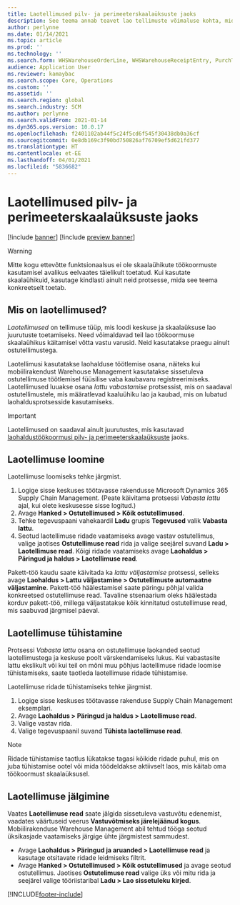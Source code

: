```yaml
---
title: Laotellimused pilv- ja perimeeterskaalaüksuste jaoks
description: See teema annab teavet lao tellimuste võimaluse kohta, mida kasutatakse lao skaalaühiku töökoormuse osana.
author: perlynne
ms.date: 01/14/2021
ms.topic: article
ms.prod: ''
ms.technology: ''
ms.search.form: WHSWarehouseOrderLine, WHSWarehouseReceiptEntry, PurchTable
audience: Application User
ms.reviewer: kamaybac
ms.search.scope: Core, Operations
ms.custom: ''
ms.assetid: ''
ms.search.region: global
ms.search.industry: SCM
ms.author: perlynne
ms.search.validFrom: 2021-01-14
ms.dyn365.ops.version: 10.0.17
ms.openlocfilehash: f2401102ab44f5c24f5cd6f545f30438db0a36cf
ms.sourcegitcommit: 0e8db169c3f90bd750826af76709ef5d621fd377
ms.translationtype: HT
ms.contentlocale: et-EE
ms.lasthandoff: 04/01/2021
ms.locfileid: "5836682"
---
```

# <a name="warehouse-orders-for-cloud-and-edge-scale-units"></a>Laotellimused pilv- ja perimeeterskaalaüksuste jaoks

[!include [banner](../includes/banner.md)]
[!include [preview banner](../includes/preview-banner.md)]

> [!WARNING]
> Mitte kogu ettevõtte funktsionaalsus ei ole skaalaühikute töökoormuste kasutamisel avalikus eelvaates täielikult toetatud. Kui kasutate skaalaühikuid, kasutage kindlasti ainult neid protsesse, mida see teema konkreetselt toetab.

## <a name="what-are-warehouse-orders"></a>Mis on laotellimused?

*Laotellimused* on tellimuse tüüp, mis loodi keskuse ja skaalaüksuse lao juurutuste toetamiseks. Need võimaldavad teil lao töökoormuse skaalaühikus käitamisel võtta vastu varusid. Neid kasutatakse praegu ainult ostutellimustega.

Laotellimusi kasutatakse laohalduse töötlemise osana, näiteks kui mobiilirakendust Warehouse Management kasutatakse sissetuleva ostutellimuse töötlemisel füüsilise vaba kaubavaru registreerimiseks. Laotellimused luuakse osana *lattu vabastamise* protsessist, mis on saadaval ostutellimustele, mis määratlevad kaaluühiku lao ja kaubad, mis on lubatud laohaldusprotsesside kasutamiseks.

> [!IMPORTANT]
> Laotellimused on saadaval ainult juurutustes, mis kasutavad [laohaldustöökoormusi pilv- ja perimeeterskaalaüksuste](cloud-edge-workload-warehousing.md) jaoks.

## <a name="create-a-warehouse-order"></a>Laotellimuse loomine

Laotellimuse loomiseks tehke järgmist.

1. Logige sisse keskuses töötavasse rakendusse Microsoft Dynamics 365 Supply Chain Management. (Peate käivitama protsessi *Vabasta lattu* ajal, kui olete keskusesse sisse logitud.)
1. Avage **Hanked \> Ostutellimused \> Kõik ostutellimused**.
1. Tehke tegevuspaani vahekaardil **Ladu** grupis **Tegevused** valik **Vabasta lattu**.
1. Seotud laotellimuse ridade vaatamiseks avage vastav ostutellimus, valige jaotises **Ostutellimuse read** rida ja valige seejärel suvand **Ladu \> Laotellimuse read**. Kõigi ridade vaatamiseks avage **Laohaldus \> Päringud ja haldus \> Laotellimuse read**.

Pakett-töö kaudu saate käivitada ka *lattu väljastamise* protsessi, selleks avage **Laohaldus > Lattu väljastamine > Ostutellimuste automaatne väljastamine**. Pakett-töö häälestamisel saate päringu põhjal valida konkreetsed ostutellimuse read. Tavaline stsenaarium oleks häälestada korduv pakett-töö, millega väljastatakse kõik kinnitatud ostutellimuse read, mis saabuvad järgmisel päeval.

## <a name="cancel-a-warehouse-order"></a>Laotellimuse tühistamine

Protsessi *Vabasta lattu* osana on ostutellimuse laokanded seotud laotellimustega ja keskuse poolt värskendamiseks lukus. Kui vabastasite lattu ekslikult või kui teil on mõni muu põhjus laotellimuse ridade loomise tühistamiseks, saate taotleda laotellimuse ridade tühistamise.

Laotellimuse ridade tühistamiseks tehke järgmist.

1. Logige sisse keskuses töötavasse rakenduse Supply Chain Management eksemplari.
1. Avage **Laohaldus \> Päringud ja haldus \> Laotellimuse read**.
1. Valige vastav rida.
1. Valige tegevuspaanil suvand **Tühista laotellimuse read**.

> [!NOTE]
> Ridade tühistamise taotlus lükatakse tagasi kõikide ridade puhul, mis on juba tühistamise ootel või mida töödeldakse aktiivselt laos, mis käitab oma töökoormust skaalaüksusel.

## <a name="monitor-a-warehouse-order"></a>Laotellimuse jälgimine

Vaates **Laotellimuse read** saate jälgida sissetuleva vastuvõtu edenemist, vaadates väärtuseid veerus **Vastuvõtmiseks järelejäänud kogus**. Mobiilirakenduse Warehouse Management abil tehtud tööga seotud üksikasjade vaatamiseks järgige ühte järgmistest sammudest.

- Avage **Laohaldus \> Päringud ja aruanded \> Laotellimuse read** ja kasutage otsitavate ridade leidmiseks filtrit.
- Avage **Hanked \> Ostutellimused \> Kõik ostutellimused** ja avage seotud ostutellimus. Jaotises **Ostutelimuse read** valige üks või mitu rida ja seejärel valige tööriistaribal **Ladu \> Lao sissetuleku kirjed**.


[!INCLUDE[footer-include](../../includes/footer-banner.md)]